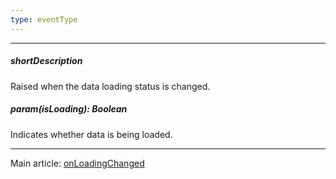 ```yaml
---
type: eventType
---
```

---
##### shortDescription
Raised when the data loading status is changed.

##### param(isLoading): Boolean
Indicates whether data is being loaded.

---
Main article: [onLoadingChanged](/api-reference/30%20Data%20Layer/DataSource/1%20Configuration/onLoadingChanged.md '/Documentation/ApiReference/Data_Layer/DataSource/Configuration/#onLoadingChanged')